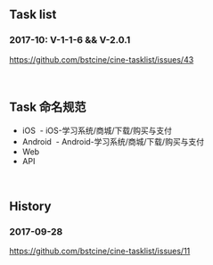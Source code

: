 ## Task list

### 2017-10: V-1-1-6 && V-2.0.1

https://github.com/bstcine/cine-tasklist/issues/43

<br>

## Task 命名规范

- iOS
  - iOS-学习系统/商城/下载/购买与支付
- Android
  - Android-学习系统/商城/下载/购买与支付
- Web
- API


<br>

## History

### 2017-09-28

https://github.com/bstcine/cine-tasklist/issues/11
